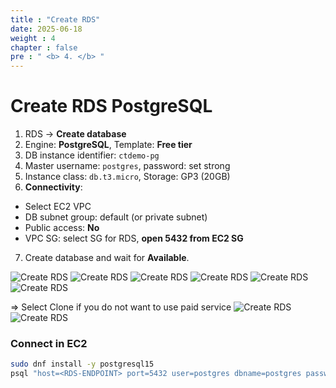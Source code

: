 ```yaml
---
title : "Create RDS"
date: 2025-06-18
weight : 4
chapter : false
pre : " <b> 4. </b> "
---
```


# Create RDS PostgreSQL

1. RDS → **Create database**
2. Engine: **PostgreSQL**, Template: **Free tier**
3. DB instance identifier: `ctdemo-pg`
4. Master username: `postgres`, password: set strong
5. Instance class: `db.t3.micro`, Storage: GP3 (20GB)
6. **Connectivity**:
- Select EC2 VPC
- DB subnet group: default (or private subnet)
- Public access: **No**
- VPC SG: select SG for RDS, **open 5432 from EC2 SG**
7. Create database and wait for **Available**.

![Create RDS](/images/rds/001.png)
![Create RDS](/images/rds/002.png)
![Create RDS](/images/rds/003.png)
![Create RDS](/images/rds/004.png)
![Create RDS](/images/rds/005.png)
![Create RDS](/images/rds/006.png)

=> Select Clone if you do not want to use paid service
![Create RDS](/images/rds/007.png)
![Create RDS](/images/rds/008.png)
### Connect in EC2
```bash
sudo dnf install -y postgresql15
psql "host=<RDS-ENDPOINT> port=5432 user=postgres dbname=postgres password=<PASS>"